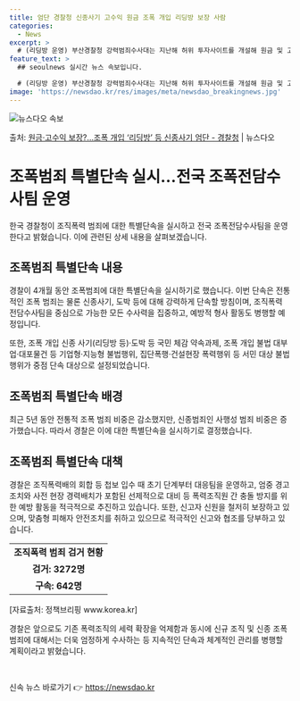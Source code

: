 ```yaml
---
title: 엄단 경찰청 신종사기 고수익 원금 조폭 개입 리딩방 보장 사람
categories:
  - News
excerpt: >
  # (리딩방 운영) 부산경찰청 강력범죄수사대는 지난해 허위 투자사이트를 개설해 원금 및 고수익을 보장한다며 …
feature_text: >
  ## seoulnews 실시간 뉴스 속보입니다.

  # (리딩방 운영) 부산경찰청 강력범죄수사대는 지난해 허위 투자사이트를 개설해 원금 및 고수익을 보장한다며 …
image: 'https://newsdao.kr/res/images/meta/newsdao_breakingnews.jpg'
---
```


![뉴스다오 속보](https://newsdao.kr/res/images/meta/newsdao_breakingnews.jpg)

<p>출처: <a href="https://newsdao.kr/3371" rel="dofollow">원금·고수익 보장?…조폭 개입 ‘리딩방’ 등 신종사기 엄단 - 경찰청</a> | 뉴스다오</p>

<h1>조폭범죄 특별단속 실시…전국 조폭전담수사팀 운영</h1>
<p data-ke-size="size16">한국 경찰청이 조직폭력 범죄에 대한 특별단속을 실시하고 전국 조폭전담수사팀을 운영한다고 밝혔습니다. 이에 관련된 상세 내용을 살펴보겠습니다.</p>
<h2 data-ke-size="size26">조폭범죄 특별단속 내용</h2>
<p data-ke-size="size16">경찰이 4개월 동안 조폭범죄에 대한 특별단속을 실시하기로 했습니다. 이번 단속은 전통적인 조폭 범죄는 물론 신종사기, 도박 등에 대해 강력하게 단속할 방침이며, 조직폭력 전담수사팀을 중심으로 가능한 모든 수사력을 집중하고, 예방적 형사 활동도 병행할 예정입니다.</p>
<p data-ke-size="size16">또한, 조폭 개입 신종 사기(리딩방 등)·도박 등 국민 체감 약속과제, 조폭 개입 불법 대부업·대포물건 등 기업형·지능형 불법행위, 집단폭행·건설현장 폭력행위 등 서민 대상 불법행위가 중점 단속 대상으로 설정되었습니다.</p>
<h2 data-ke-size="size26">조폭범죄 특별단속 배경</h2>
<p data-ke-size="size16">최근 5년 동안 전통적 조폭 범죄 비중은 감소했지만, 신종범죄인 사행성 범죄 비중은 증가했습니다. 따라서 경찰은 이에 대한 특별단속을 실시하기로 결정했습니다.</p>
<h2 data-ke-size="size26">조폭범죄 특별단속 대책</h2>
<p data-ke-size="size16">경찰은 조직폭력배의 회합 등 첩보 입수 때 초기 단계부터 대응팀을 운영하고, 엄중 경고 조치와 사전 현장 경력배치가 포함된 선제적으로 대비 등 폭력조직원 간 충돌 방지를 위한 예방 활동을 적극적으로 추진하고 있습니다. 또한, 신고자 신원을 철저히 보장하고 있으며, 맞춤형 피해자 안전조치를 취하고 있으므로 적극적인 신고와 협조를 당부하고 있습니다.</p>
<table>
<tbody>
<tr>
<td style="text-align: center; height: 17px;"><b>조직폭력 범죄 검거 현황</b></td>
</tr>
<tr>
<td style="text-align: center; height: 17px;"><b>검거: 3272명</b></td>
</tr>
<tr>
<td style="text-align: center; height: 17px;"><b>구속: 642명</b></td>
</tr>
</tbody>
</table>
<p data-ke-size="size16">[자료출처: 정책브리핑 www.korea.kr]</p>
<p data-ke-size="size16">경찰은 앞으로도 기존 폭력조직의 세력 확장을 억제함과 동시에 신규 조직 및 신종 조폭 범죄에 대해서는 더욱 엄정하게 수사하는 등 지속적인 단속과 체계적인 관리를 병행할 계획이라고 밝혔습니다.</p>
<p data-ke-size="size16">&nbsp;</p> 

신속 뉴스 바로가기 👉 <a href="https://newsdao.kr" rel="dofollow">https://newsdao.kr</a>


